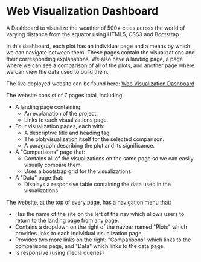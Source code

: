 # Web Visualization Dashboard

 A Dashboard to visualize the weather of 500+ cities across the world of varying distance from the equator using HTML5, CSS3 and Bootstrap. 
 
 In this dashboard, each plot has an individual page and a means by which we can navigate between them. These pages contain the visualizations and their corresponding explanations. We also have a landing page, a page where we can see a comparison of all of the plots, and another page where we can view the data used to build them.
 
 The live deployed website can be found here: [Web Visualization Dashboard](https://hrao-dev.github.io/WebVisualizations/index.html)
 
The website consist of 7 pages total, including:

* A landing page containing:
    * An explanation of the project.
    * Links to each visualizations page.
* Four visualization pages, each with:
    * A descriptive title and heading tag.
    * The plot/visualization itself for the selected comparison.
    * A paragraph describing the plot and its significance.
* A "Comparisons" page that:
    * Contains all of the visualizations on the same page so we can easily visually compare them.
    * Uses a bootstrap grid for the visualizations.
* A "Data" page that:
    * Displays a responsive table containing the data used in the visualizations.
      
The website, at the top of every page, has a navigation menu that:

 * Has the name of the site on the left of the nav which allows users to return to the landing page from any page.
 * Contains a dropdown on the right of the navbar named "Plots" which provides links to each individual visualization page.
 * Provides two more links on the right: "Comparisons" which links to the comparisons page, and "Data" which links to the data page.
 * Is responsive (using media queries)
